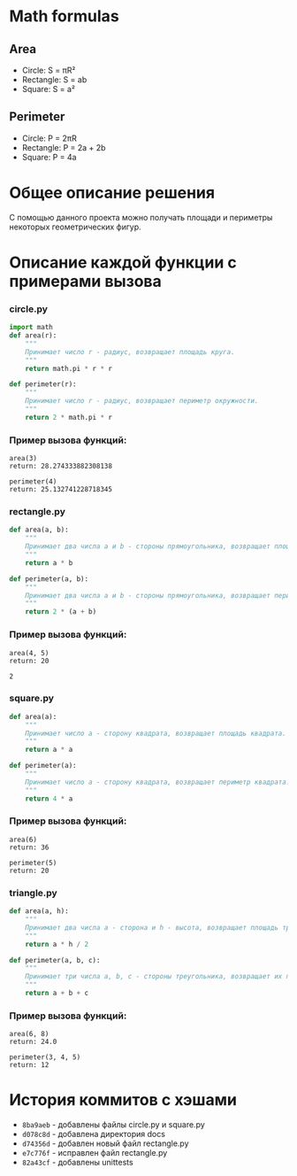 # Math formulas
## Area
- Circle: S = πR²
- Rectangle: S = ab
- Square: S = a²

## Perimeter
- Circle: P = 2πR
- Rectangle: P = 2a + 2b
- Square: P = 4a

# Общее описание решения
С помощью данного проекта можно получать площади и периметры 
некоторых геометрических фигур.

# Описание каждой функции с примерами вызова

### circle.py
```python
import math
def area(r):
    """
    Принимает число r - радиус, возвращает площадь круга.
    """
    return math.pi * r * r

def perimeter(r):
    """
    Принимает число r - радиус, возвращает периметр окружности.
    """
    return 2 * math.pi * r
```
### Пример вызова функций:
```
area(3)
return: 28.274333882308138
```
```
perimeter(4)
return: 25.132741228718345
```

### rectangle.py
```python
def area(a, b):
    """
    Принимает два числа a и b - стороны прямоугольника, возвращает площадь прямоугольника.
    """
    return a * b

def perimeter(a, b):
    """
    Принимает два числа a и b - стороны прямоугольника, возвращает периметр прямоугольника.
    """
    return 2 * (a + b)
```
### Пример вызова функций:
```
area(4, 5)
return: 20
```
```
2
```

### square.py
```python
def area(a):
    """
    Принимает число a - сторону квадрата, возвращает площадь квадрата.
    """
    return a * a

def perimeter(a):
    """
    Принимает число a - сторону квадрата, возвращает периметр квадрата.
    """
    return 4 * a
```
### Пример вызова функций:
```
area(6)
return: 36
```
```
perimeter(5)
return: 20
```

### triangle.py
```python
def area(a, h):
    """
    Принимает два числа a - сторона и h - высота, возвращает площадь треугольника.
    """
    return a * h / 2

def perimeter(a, b, c):
    """
    Принимает три числа a, b, c - стороны треугольника, возвращает их периметр.
    """
    return a + b + c
```
### Пример вызова функций:
```
area(6, 8)
return: 24.0
```
```
perimeter(3, 4, 5)
return: 12
```
# История коммитов с хэшами
- `8ba9aeb` - добавлены файлы circle.py и square.py
- `d078c8d` - добавлена директория docs
- `d74356d` - добавлен новый файл rectangle.py
- `e7c776f` - исправлен файл rectangle.py
- `82a43cf` - добавлены unittests
